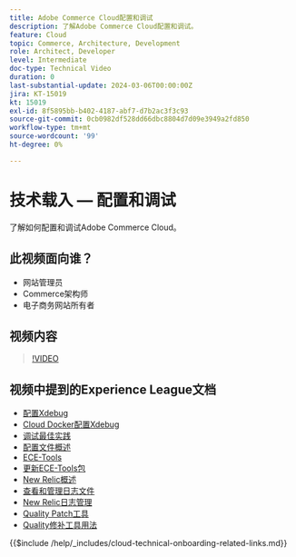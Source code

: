 ```yaml
---
title: Adobe Commerce Cloud配置和调试
description: 了解Adobe Commerce Cloud配置和调试。
feature: Cloud
topic: Commerce, Architecture, Development
role: Architect, Developer
level: Intermediate
doc-type: Technical Video
duration: 0
last-substantial-update: 2024-03-06T00:00:00Z
jira: KT-15019
kt: 15019
exl-id: 8f5895bb-b402-4187-abf7-d7b2ac3f3c93
source-git-commit: 0cb0982df528dd66dbc8804d7d09e3949a2fd850
workflow-type: tm+mt
source-wordcount: '99'
ht-degree: 0%

---
```


# 技术载入 — 配置和调试

了解如何配置和调试Adobe Commerce Cloud。

## 此视频面向谁？

- 网站管理员
- Commerce架构师
- 电子商务网站所有者

## 视频内容

>[!VIDEO](https://video.tv.adobe.com/v/3427709?learn=on)

## 视频中提到的Experience League文档

- [配置Xdebug](https://experienceleague.adobe.com/docs/commerce-cloud-service/user-guide/develop/test/debug.html)
- [Cloud Docker配置Xdebug](https://developer.adobe.com/commerce/cloud-tools/docker/test/configure-xdebug/)
- [调试最佳实践](https://experienceleague.adobe.com/docs/commerce-operations/implementation-playbook/best-practices/development/debugging.html)
- [配置文件概述](https://experienceleague.adobe.com/docs/commerce-cloud-service/user-guide/configure/overview.html)
- [ECE-Tools](https://experienceleague.adobe.com/docs/commerce-cloud-service/user-guide/dev-tools/ece-tools/package-overview.html)
- [更新ECE-Tools包](https://experienceleague.adobe.com/docs/commerce-cloud-service/user-guide/dev-tools/ece-tools/update-package.html)
- [New Relic概述](https://experienceleague.adobe.com/docs/commerce-cloud-service/user-guide/monitor/new-relic/new-relic-service.html)
- [查看和管理日志文件](https://experienceleague.adobe.com/docs/commerce-cloud-service/user-guide/develop/test/log-locations.html)
- [New Relic日志管理](https://experienceleague.adobe.com/docs/commerce-cloud-service/user-guide/monitor/new-relic/log-management.html)
- [Quality Patch工具](https://experienceleague.adobe.com/tools/commerce-quality-patches/index.html)
- [Quality修补工具用法](https://experienceleague.adobe.com/docs/commerce-operations/tools/quality-patches-tool/usage.html)

{{$include /help/_includes/cloud-technical-onboarding-related-links.md}}
